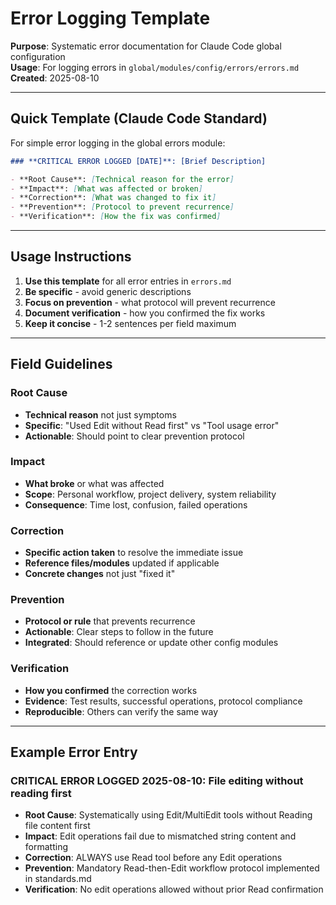 
# Error Logging Template

**Purpose**: Systematic error documentation for Claude Code global configuration  
**Usage**: For logging errors in `global/modules/config/errors/errors.md`  
**Created**: 2025-08-10  

---

## Quick Template (Claude Code Standard)

For simple error logging in the global errors module:

```markdown
### **CRITICAL ERROR LOGGED [DATE]**: [Brief Description]

- **Root Cause**: [Technical reason for the error]
- **Impact**: [What was affected or broken]
- **Correction**: [What was changed to fix it]
- **Prevention**: [Protocol to prevent recurrence]
- **Verification**: [How the fix was confirmed]
```

---

## Usage Instructions

1. **Use this template** for all error entries in `errors.md`
2. **Be specific** - avoid generic descriptions
3. **Focus on prevention** - what protocol will prevent recurrence
4. **Document verification** - how you confirmed the fix works
5. **Keep it concise** - 1-2 sentences per field maximum

---

## Field Guidelines

### Root Cause
- **Technical reason** not just symptoms
- **Specific**: "Used Edit without Read first" vs "Tool usage error"
- **Actionable**: Should point to clear prevention protocol

### Impact
- **What broke** or what was affected
- **Scope**: Personal workflow, project delivery, system reliability
- **Consequence**: Time lost, confusion, failed operations

### Correction
- **Specific action taken** to resolve the immediate issue
- **Reference files/modules** updated if applicable
- **Concrete changes** not just "fixed it"

### Prevention
- **Protocol or rule** that prevents recurrence
- **Actionable**: Clear steps to follow in the future
- **Integrated**: Should reference or update other config modules

### Verification
- **How you confirmed** the correction works
- **Evidence**: Test results, successful operations, protocol compliance
- **Reproducible**: Others can verify the same way

---

## Example Error Entry

### **CRITICAL ERROR LOGGED 2025-08-10**: File editing without reading first

- **Root Cause**: Systematically using Edit/MultiEdit tools without Reading file content first
- **Impact**: Edit operations fail due to mismatched string content and formatting
- **Correction**: ALWAYS use Read tool before any Edit operations
- **Prevention**: Mandatory Read-then-Edit workflow protocol implemented in standards.md
- **Verification**: No edit operations allowed without prior Read confirmation
